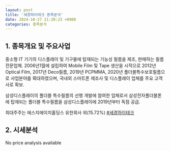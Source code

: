 ```yaml
---
layout: post
title: '세경하이테크 종목분석'
date: 2024-10-27 21:20:23 +0900
categories: 종목분석
---
```


## 1. 종목개요 및 주요사업

중소형 IT 기기의 디스플레이 및 기구물에 탑재되는 기능성 필름을 제조, 판매하는 필름 전문업체. 2006년1월에 설립하여 Mobile Film 및 Tape 생산을 시작으로 2012년 Optical Film, 2017년 Deco필름, 2019년 PCPMMA, 2020년 폴더블특수보호필름으로 사업분야를 확대하였으며, 국내외 스마트폰 제조사 및 디스플레이 업체를 주요 고객사로 확보.

삼성디스플레이의 폴더블 특수필름의 선행 개발에 참여한 업체로서 삼성전자폴더블폰에 탑재되는 폴더블 특수필름을 삼성디스플레이에 2019년부터 독점 공급.

최대주주는 에스지에이치홀딩스 유한회사 외(15.72%)
[#세경하이테크](#)

## 2. 시세분석

No price analysis available
